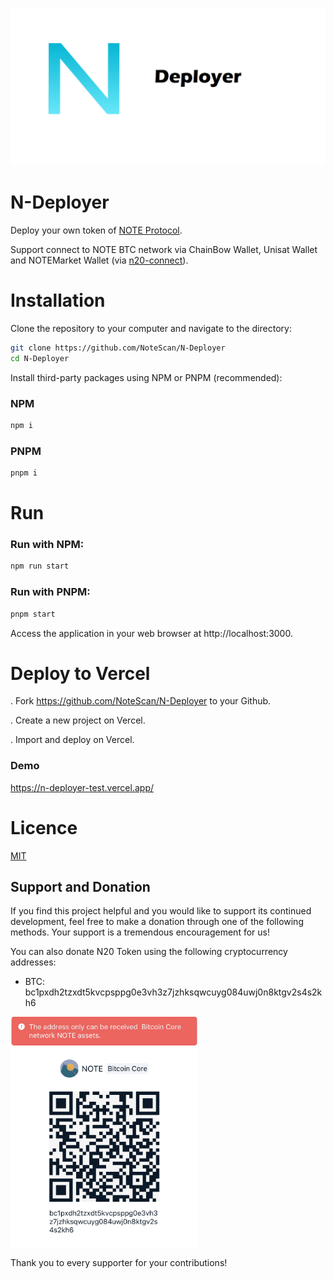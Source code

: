 ![n-deployer-banner](/public/static/images/twitter-card.png)

# N-Deployer

Deploy your own token of <a href="https://noteprotocol.org/">NOTE Protocol</a>.

Support connect to NOTE BTC network via ChainBow Wallet, Unisat Wallet and NOTEMarket Wallet (via <a href='https://github.com/NoteScan/n20-connect'>n20-connect</a>).

# Installation
Clone the repository to your computer and navigate to the directory:

```bash
git clone https://github.com/NoteScan/N-Deployer
cd N-Deployer
```

Install third-party packages using NPM or PNPM (recommended):

### NPM
```bash
npm i
```

### PNPM
```bash
pnpm i
```

# Run

### Run with NPM:
```bash
npm run start
```

### Run with PNPM:
```bash
pnpm start
```

Access the application in your web browser at http://localhost:3000.

# Deploy to Vercel
. Fork https://github.com/NoteScan/N-Deployer to your Github.

. Create a new project on Vercel.

. Import and deploy on Vercel.

### Demo
https://n-deployer-test.vercel.app/


# Licence

[MIT](./LICENSE)


## Support and Donation

If you find this project helpful and you would like to support its continued development, feel free to make a donation through one of the following methods. Your support is a tremendous encouragement for us!

You can also donate N20 Token using the following cryptocurrency addresses:

- BTC: bc1pxdh2tzxdt5kvcpsppg0e3vh3z7jzhksqwcuyg084uwj0n8ktgv2s4s2kh6

<img src="./btc_qrcode.jpg" width="300" >

Thank you to every supporter for your contributions!
